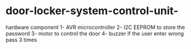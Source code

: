 # door-locker-system-control-unit-
hardware component
1- AVR microcontroller
2- I2C EEPROM to store the password
3- motor to control the door
4- buzzer if the user enter wrong pass 3 times
